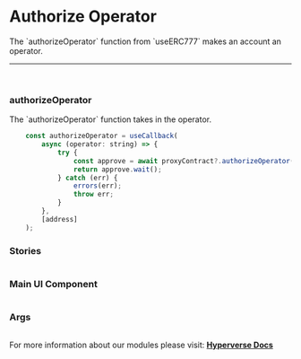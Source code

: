 # Authorize Operator

<p> The `authorizeOperator` function from `useERC777` makes an account an operator. </p>

---

<br>

### authorizeOperator

<p> The `authorizeOperator` function takes in the operator. </p>

```jsx
	const authorizeOperator = useCallback(
		async (operator: string) => {
			try {
				const approve = await proxyContract?.authorizeOperator(operator);
				return approve.wait();
			} catch (err) {
				errors(err);
				throw err;
			}
		},
		[address]
	);
```

### Stories

```jsx

```

### Main UI Component

```jsx

```

### Args

```jsx

```

For more information about our modules please visit: [**Hyperverse Docs**](https://docs.hyperverse.dev)
